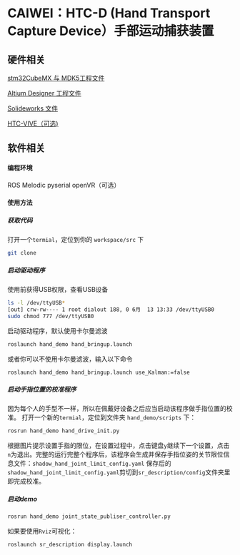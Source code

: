 # CAIWEI：HTC-D (Hand Transport Capture Device）手部运动捕获装置

## 硬件相关

[stm32CubeMX 与 MDK5工程文件](https://github.com/licaiwei/HTC-D/hardware/STM32)

[Altium Designer 工程文件](https://github.com/licaiwei/HTC-D/hardware/PCB)

[Solideworks 文件](https://github.com/licaiwei/HTC-D/hardware/Mechanism)

[HTC-VIVE（可选)]()


## 软件相关
#### 编程环境
ROS Melodic
pyserial
openVR（可选）

#### 使用方法
##### 获取代码
打开一个`termial`，定位到你的 `workspace/src` 下

```bash
git clone 
```
##### 启动驱动程序
使用前获得USB权限，查看USB设备
```bash
ls -l /dev/ttyUSB*
[out] crw-rw---- 1 root dialout 188, 0 6月  13 13:33 /dev/ttyUSB0
sudo chmod 777 /dev/ttyUSB0
```
启动驱动程序，默认使用卡尔曼滤波
```bash
roslaunch hand_demo hand_bringup.launch 
```
或者你可以不使用卡尔曼滤波，输入以下命令
```bash
roslaunch hand_demo hand_bringup.launch use_Kalman:=false
```
##### 启动手指位置的校准程序
因为每个人的手型不一样，所以在佩戴好设备之后应当启动该程序做手指位置的校准。
打开一个新的`termial`，定位到文件夹 `hand_demo/scripts` 下：

```bash
rosrun hand_demo hand_drive_init.py
```
根据图片提示设置手指的限位，在设置过程中，点击键盘`y`继续下一个设置，点击`n`为退出。完整的运行完整个程序后，该程序会生成并保存手指位姿的关节限位信息文件：`shadow_hand_joint_limit_config.yaml`
保存后的`shadow_hand_joint_limit_config.yaml`剪切到`sr_description/config`文件夹里即完成校准。
##### 启动demo
```bash
rosrun hand_demo joint_state_publiser_controller.py
```
如果要使用`Rviz`可视化：
```bash
roslaunch sr_description display.launch
```
